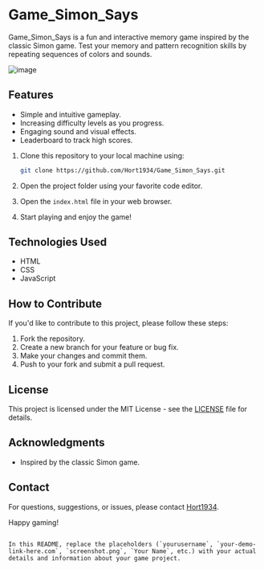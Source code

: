 # Game_Simon_Says

Game_Simon_Says is a fun and interactive memory game inspired by the classic Simon game. Test your memory and pattern recognition skills by repeating sequences of colors and sounds.

![image](https://user-images.githubusercontent.com/61141309/231156525-777cc4fd-6f2e-4809-a451-2f96d91ef019.png)

## Features

- Simple and intuitive gameplay.
- Increasing difficulty levels as you progress.
- Engaging sound and visual effects.
- Leaderboard to track high scores.

1. Clone this repository to your local machine using:

   ```bash
   git clone https://github.com/Hort1934/Game_Simon_Says.git
   ```

2. Open the project folder using your favorite code editor.

3. Open the `index.html` file in your web browser.

4. Start playing and enjoy the game!

## Technologies Used

- HTML
- CSS
- JavaScript

## How to Contribute

If you'd like to contribute to this project, please follow these steps:

1. Fork the repository.
2. Create a new branch for your feature or bug fix.
3. Make your changes and commit them.
4. Push to your fork and submit a pull request.

## License

This project is licensed under the MIT License - see the [LICENSE](LICENSE) file for details.

## Acknowledgments

- Inspired by the classic Simon game.

## Contact

For questions, suggestions, or issues, please contact [Hort1934](https://github.com/Hort1934).

Happy gaming!
```

In this README, replace the placeholders (`yourusername`, `your-demo-link-here.com`, `screenshot.png`, `Your Name`, etc.) with your actual details and information about your game project.
